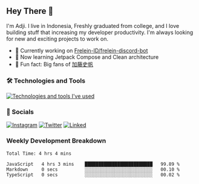 ## Hey There 👋
I'm Adji. I live in Indonesia, Freshly graduated from college, and I love building stuff that increasing my developer productivity. I'm always looking for new and exciting projects to work on.

- 🔭 Currently working on [Frelein-ID/frelein-discord-bot](https://github.com/Frelein-ID/frelein-discord-bot)
- 🌱 Now learning Jetpack Compose and Clean architecture
- 🐻 Fun fact: Big fans of [加藤史帆](https://www.instagram.com/katoshi.official/)

### 🛠️ Technologies and Tools
[![Technologies and tools I've used](https://skillicons.dev/icons?i=js,ts,html,css,php,kotlin,tailwind,bootstrap,next,mysql,firebase,vercel,vscode,androidstudio,bash,git,postman,figma,docker,linux&perline=10)](#)

### 💬 Socials
[![Instagram](https://skillicons.dev/icons?i=instagram)](https://www.instagram.com/yusufadji99/)
[![Twitter](https://skillicons.dev/icons?i=twitter)](https://twitter.com/frelein_sama)
[![Linked](https://skillicons.dev/icons?i=linkedin)](https://www.linkedin.com/in/yusuf-bhaskara-adji/)

### Weekly Development Breakdown

<!--START_SECTION:waka-->

```javascript,typescript,kotlin
Total Time: 4 hrs 4 mins

JavaScript   4 hrs 3 mins    █████████████████████████   99.89 %
Markdown     0 secs          ░░░░░░░░░░░░░░░░░░░░░░░░░   00.10 %
TypeScript   0 secs          ░░░░░░░░░░░░░░░░░░░░░░░░░   00.02 %
```

<!--END_SECTION:waka-->
